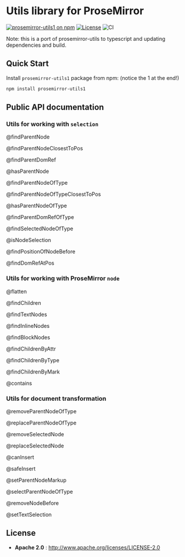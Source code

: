 # Utils library for ProseMirror

[![prosemirror-utils1 on npm](https://img.shields.io/npm/v/prosemirror-utils1.svg)](https://www.npmjs.com/package/prosemirror-utils1)
[![License](https://img.shields.io/npm/l/prosemirror-utils1.svg?style=flat-square)](http://www.apache.org/licenses/LICENSE-2.0)
![CI](https://github.com/curvenote/prosemirror-utils1/workflows/CI/badge.svg)

Note: this is a port of prosemirror-utils to typescript and updating dependencies and build.

## Quick Start

Install `prosemirror-utils1` package from npm: (notice the 1 at the end!)

```sh
npm install prosemirror-utils1
```

## Public API documentation

### Utils for working with `selection`

@findParentNode

@findParentNodeClosestToPos

@findParentDomRef

@hasParentNode

@findParentNodeOfType

@findParentNodeOfTypeClosestToPos

@hasParentNodeOfType

@findParentDomRefOfType

@findSelectedNodeOfType

@isNodeSelection

@findPositionOfNodeBefore

@findDomRefAtPos

### Utils for working with ProseMirror `node`

@flatten

@findChildren

@findTextNodes

@findInlineNodes

@findBlockNodes

@findChildrenByAttr

@findChildrenByType

@findChildrenByMark

@contains

### Utils for document transformation

@removeParentNodeOfType

@replaceParentNodeOfType

@removeSelectedNode

@replaceSelectedNode

@canInsert

@safeInsert

@setParentNodeMarkup

@selectParentNodeOfType

@removeNodeBefore

@setTextSelection

## License

- **Apache 2.0** : http://www.apache.org/licenses/LICENSE-2.0
